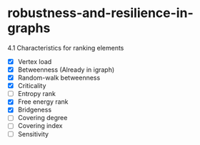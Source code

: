 # robustness-and-resilience-in-graphs

4.1 Characteristics for ranking elements

- [x] Vertex load
- [x] Betweenness (Already in igraph)
- [x] Random-walk betweenness
- [x] Criticality
- [ ] Entropy rank
- [x] Free energy rank
- [x] Bridgeness
- [ ] Covering degree
- [ ] Covering index
- [ ] Sensitivity
